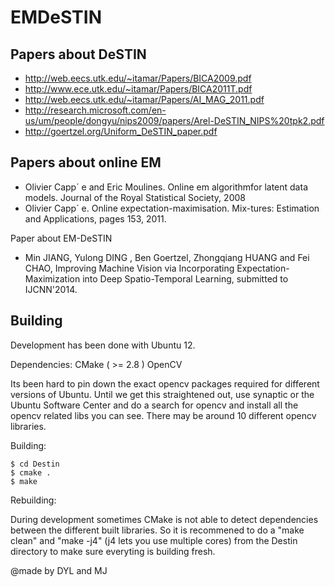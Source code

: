 EMDeSTIN
=============

Papers about DeSTIN
-------------------
* http://web.eecs.utk.edu/~itamar/Papers/BICA2009.pdf
* http://www.ece.utk.edu/~itamar/Papers/BICA2011T.pdf
* http://web.eecs.utk.edu/~itamar/Papers/AI_MAG_2011.pdf
* http://research.microsoft.com/en-us/um/people/dongyu/nips2009/papers/Arel-DeSTIN_NIPS%20tpk2.pdf
* http://goertzel.org/Uniform_DeSTIN_paper.pdf

Papers about online EM
-------------------

* Olivier Capp´ e and Eric Moulines. Online em algorithmfor latent data models. Journal of the Royal Statistical Society, 2008
* Olivier Capp´ e. Online expectation-maximisation. Mix-tures: Estimation and Applications, pages 153, 2011.

Paper about EM-DeSTIN

* Min JIANG, Yulong DING , Ben Goertzel, Zhongqiang HUANG and Fei CHAO, Improving Machine Vision via Incorporating Expectation-Maximization into Deep Spatio-Temporal Learning, submitted to IJCNN'2014.

Building
--------
Development has been done with Ubuntu 12.

Dependencies:
CMake ( >= 2.8 )
OpenCV 

Its been hard to pin down the exact opencv packages required for different versions of Ubuntu. Until we get this straightened out, use synaptic or the Ubuntu Software Center and do a search for opencv and install all the opencv related libs you can see. There may be around 10 different opencv libraries. 

Building:

    $ cd Destin
    $ cmake . 
    $ make
    
Rebuilding:
    
During development sometimes CMake is not able to detect dependencies between the different built libraries. So it is recommened
to do a "make clean" and "make -j4" (j4 lets you use multiple cores) from the Destin directory to make sure everyting is building fresh.

@made by DYL and MJ
